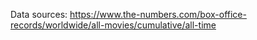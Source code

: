 Data sources: https://www.the-numbers.com/box-office-records/worldwide/all-movies/cumulative/all-time
